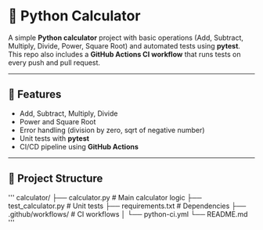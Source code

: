 # 🧮 Python Calculator

A simple **Python calculator** project with basic operations (Add, Subtract, Multiply, Divide, Power, Square Root) and automated tests using **pytest**.  
This repo also includes a **GitHub Actions CI workflow** that runs tests on every push and pull request.

---

## 🚀 Features
- Add, Subtract, Multiply, Divide
- Power and Square Root
- Error handling (division by zero, sqrt of negative number)
- Unit tests with **pytest**
- CI/CD pipeline using **GitHub Actions**

---

## 📂 Project Structure
'''
calculator/
├── calculator.py        # Main calculator logic
├── test_calculator.py   # Unit tests
├── requirements.txt     # Dependencies
├── .github/workflows/   # CI workflows
│   └── python-ci.yml
└── README.md
'''


